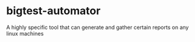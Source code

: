 # bigtest-automator
A highly specific tool that can generate and gather certain reports on any linux machines
